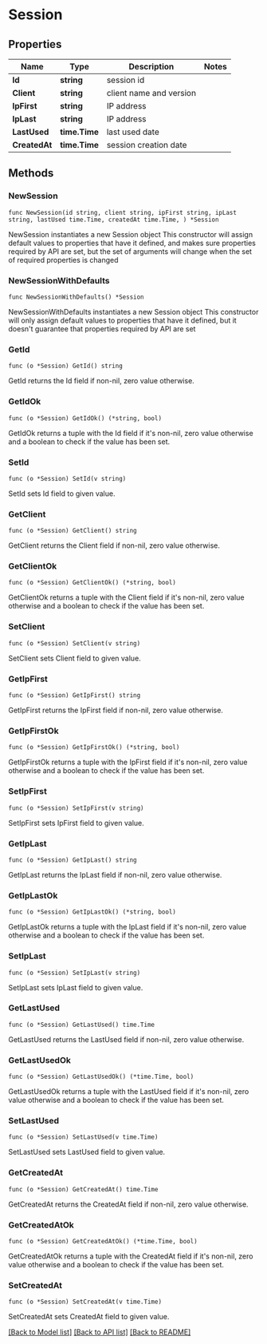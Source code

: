 # Session

## Properties

Name | Type | Description | Notes
------------ | ------------- | ------------- | -------------
**Id** | **string** | session id | 
**Client** | **string** | client name and version | 
**IpFirst** | **string** | IP address | 
**IpLast** | **string** | IP address | 
**LastUsed** | **time.Time** | last used date | 
**CreatedAt** | **time.Time** | session creation date | 

## Methods

### NewSession

`func NewSession(id string, client string, ipFirst string, ipLast string, lastUsed time.Time, createdAt time.Time, ) *Session`

NewSession instantiates a new Session object
This constructor will assign default values to properties that have it defined,
and makes sure properties required by API are set, but the set of arguments
will change when the set of required properties is changed

### NewSessionWithDefaults

`func NewSessionWithDefaults() *Session`

NewSessionWithDefaults instantiates a new Session object
This constructor will only assign default values to properties that have it defined,
but it doesn't guarantee that properties required by API are set

### GetId

`func (o *Session) GetId() string`

GetId returns the Id field if non-nil, zero value otherwise.

### GetIdOk

`func (o *Session) GetIdOk() (*string, bool)`

GetIdOk returns a tuple with the Id field if it's non-nil, zero value otherwise
and a boolean to check if the value has been set.

### SetId

`func (o *Session) SetId(v string)`

SetId sets Id field to given value.


### GetClient

`func (o *Session) GetClient() string`

GetClient returns the Client field if non-nil, zero value otherwise.

### GetClientOk

`func (o *Session) GetClientOk() (*string, bool)`

GetClientOk returns a tuple with the Client field if it's non-nil, zero value otherwise
and a boolean to check if the value has been set.

### SetClient

`func (o *Session) SetClient(v string)`

SetClient sets Client field to given value.


### GetIpFirst

`func (o *Session) GetIpFirst() string`

GetIpFirst returns the IpFirst field if non-nil, zero value otherwise.

### GetIpFirstOk

`func (o *Session) GetIpFirstOk() (*string, bool)`

GetIpFirstOk returns a tuple with the IpFirst field if it's non-nil, zero value otherwise
and a boolean to check if the value has been set.

### SetIpFirst

`func (o *Session) SetIpFirst(v string)`

SetIpFirst sets IpFirst field to given value.


### GetIpLast

`func (o *Session) GetIpLast() string`

GetIpLast returns the IpLast field if non-nil, zero value otherwise.

### GetIpLastOk

`func (o *Session) GetIpLastOk() (*string, bool)`

GetIpLastOk returns a tuple with the IpLast field if it's non-nil, zero value otherwise
and a boolean to check if the value has been set.

### SetIpLast

`func (o *Session) SetIpLast(v string)`

SetIpLast sets IpLast field to given value.


### GetLastUsed

`func (o *Session) GetLastUsed() time.Time`

GetLastUsed returns the LastUsed field if non-nil, zero value otherwise.

### GetLastUsedOk

`func (o *Session) GetLastUsedOk() (*time.Time, bool)`

GetLastUsedOk returns a tuple with the LastUsed field if it's non-nil, zero value otherwise
and a boolean to check if the value has been set.

### SetLastUsed

`func (o *Session) SetLastUsed(v time.Time)`

SetLastUsed sets LastUsed field to given value.


### GetCreatedAt

`func (o *Session) GetCreatedAt() time.Time`

GetCreatedAt returns the CreatedAt field if non-nil, zero value otherwise.

### GetCreatedAtOk

`func (o *Session) GetCreatedAtOk() (*time.Time, bool)`

GetCreatedAtOk returns a tuple with the CreatedAt field if it's non-nil, zero value otherwise
and a boolean to check if the value has been set.

### SetCreatedAt

`func (o *Session) SetCreatedAt(v time.Time)`

SetCreatedAt sets CreatedAt field to given value.



[[Back to Model list]](../README.md#documentation-for-models) [[Back to API list]](../README.md#documentation-for-api-endpoints) [[Back to README]](../README.md)


